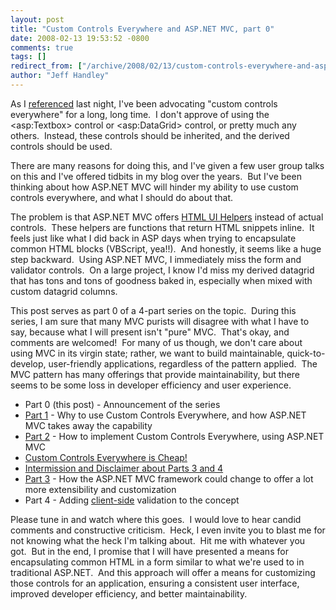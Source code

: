```yaml
---
layout: post
title: "Custom Controls Everywhere and ASP.NET MVC, part 0"
date: 2008-02-13 19:53:52 -0800
comments: true
tags: []
redirect_from: ["/archive/2008/02/13/custom-controls-everywhere-and-asp.net-mvc-part-0.aspx/"]
author: "Jeff Handley"
---
```

<!-- more -->
<p>As I <a target="_blank" href="http://jeffhandley.com/archive/2008/02/12/self-validating-form-controls.aspx">referenced</a> last night, I've been advocating "custom controls everywhere" for a long, long time.  I don't approve of using the &lt;asp:Textbox&gt; control or &lt;asp:DataGrid&gt; control, or pretty much any others.  Instead, these controls should be inherited, and the derived controls should be used.</p>
<p>There are many reasons for doing this, and I've given a few user group talks on this and I've offered tidbits in my blog over the years.  But I've been thinking about how ASP.NET MVC will hinder my ability to use custom controls everywhere, and what I should do about that.</p>
<p>The problem is that ASP.NET MVC offers <a target="_blank" href="http://blog.wekeroad.com/2007/12/05/aspnet-mvc-preview-using-the-mvc-ui-helpers/">HTML UI Helpers</a> instead of actual controls.  These helpers are functions that return HTML snippets inline.  It feels just like what I did back in ASP days when trying to encapsulate common HTML blocks (VBScript, yea!!).  And honestly, it seems like a huge step backward.  Using ASP.NET MVC, I immediately miss the form and validator controls.  On a large project, I know I'd miss my derived datagrid that has tons and tons of goodness baked in, especially when mixed with custom datagrid columns.</p>
<p>This post serves as part 0 of a 4-part series on the topic.  During this series, I am sure that many MVC purists will disagree with what I have to say, because what I will present isn't "pure" MVC.  That's okay, and comments are welcomed!  For many of us though, we don't care about using MVC in its virgin state; rather, we want to build maintainable, quick-to-develop, user-friendly applications, regardless of the pattern applied.  The MVC pattern has many offerings that provide maintainability, but there seems to be some loss in developer efficiency and user experience.</p>
<ul>
  <li>Part 0 (this post) - Announcement of the series </li>
  <li><a href="http://jeffhandley.com/archive/2008/02/24/custom-controls-everywhere-and-asp.net-mvc-part-1.aspx">Part 1</a> - Why to use Custom Controls Everywhere, and how ASP.NET MVC takes away the capability </li>
  <li><a href="http://jeffhandley.com/archive/2008/03/08/custom-controls-everywhere-and-asp.net-mvc-part-2.aspx">Part 2</a> - How to implement Custom Controls Everywhere, using ASP.NET MVC </li>
  <li><a href="http://jeffhandley.com/archive/2008/09/07/custom-controls-everywhere-is-cheap.aspx">Custom Controls Everywhere is Cheap!</a> </li>
  <li><a href="http://jeffhandley.com/archive/2008/09/07/custom-controls-everywhere-and-asp.net-mvc-incomplete.aspx">Intermission and Disclaimer about Parts 3 and 4</a> </li>
  <li><a href="http://jeffhandley.com/archive/2008/09/20/custom-controls-everywhere-and-asp.net-mvc-part-3.aspx">Part 3</a> - How the ASP.NET MVC framework could change to offer a lot more extensibility and customization </li>
  <li>Part 4 - Adding <u>client-side</u> validation to the concept </li>
</ul>
<p>Please tune in and watch where this goes.  I would love to hear candid comments and constructive criticism.  Heck, I even invite you to blast me for not knowing what the heck I'm talking about.  Hit me with whatever you got.  But in the end, I promise that I will have presented a means for encapsulating common HTML in a form similar to what we're used to in traditional ASP.NET.  And this approach will offer a means for customizing those controls for an application, ensuring a consistent user interface, improved developer efficiency, and better maintainability.</p>
